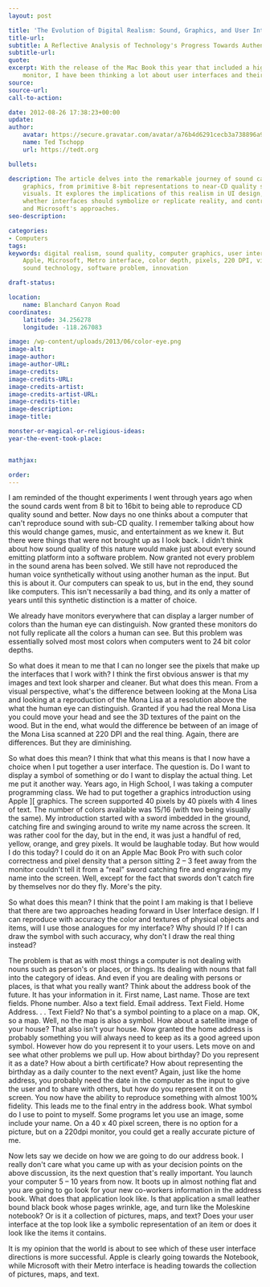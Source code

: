 ```yaml
---
layout: post

title: 'The Evolution of Digital Realism: Sound, Graphics, and User Interface Design'
title-url:
subtitle: A Reflective Analysis of Technology's Progress Towards Authentic Replication
subtitle-url:
quote:
excerpt: With the release of the Mac Book this year that included a high resolution
    monitor, I have been thinking a lot about user interfaces and their future.
source:
source-url:
call-to-action:

date: 2012-08-26 17:38:23+00:00
update:
author:
    avatar: https://secure.gravatar.com/avatar/a76b4d6291cecb3a738896a971bfb903?s=512&d=mp&r=g
    name: Ted Tschopp
    url: https://tedt.org

bullets:

description: The article delves into the remarkable journey of sound cards and computer
    graphics, from primitive 8-bit representations to near-CD quality sound and hyper-realistic
    visuals. It explores the implications of this realism in UI design, questioning
    whether interfaces should symbolize or replicate reality, and contrasting Apple's
    and Microsoft's approaches.
seo-description:

categories:
- Computers
tags:
keywords: digital realism, sound quality, computer graphics, user interface design,
    Apple, Microsoft, Metro interface, color depth, pixels, 220 DPI, visual reproduction,
    sound technology, software problem, innovation

draft-status:

location:
    name: Blanchard Canyon Road
coordinates:
    latitude: 34.256278
    longitude: -118.267083

image: /wp-content/uploads/2013/06/color-eye.png
image-alt:
image-author:
image-author-URL:
image-credits:
image-credits-URL:
image-credits-artist:
image-credits-artist-URL:
image-credits-title:
image-description:
image-title:

monster-or-magical-or-religious-ideas:
year-the-event-took-place:


mathjax:

order:
---
```

I am reminded of the thought experiments I went through years ago when the sound cards went from 8 bit to 16bit to being able to reproduce CD quality sound and better. Now days no one thinks about a computer that can't reproduce sound with sub-CD quality. I remember talking about how this would change games, music, and entertainment as we knew it. But there were things that were not brought up as I look back. I didn't think about how sound quality of this nature would make just about every sound emitting platform into a software problem. Now granted not every problem in the sound arena has been solved. We still have not reproduced the human voice synthetically without using another human as the input. But this is about it. Our computers can speak to us, but in the end, they sound like computers. This isn't necessarily a bad thing, and its only a matter of years until this synthetic distinction is a matter of choice.

We already have monitors everywhere that can display a larger number of colors than the human eye can distinguish. Now granted these monitors do not fully replicate all the colors a human can see. But this problem was essentially solved most most colors when computers went to 24 bit color depths.

So what does it mean to me that I can no longer see the pixels that make up the interfaces that I work with? I think the first obvious answer is that my images and text look sharper and cleaner. But what does this mean. From a visual perspective, what's the difference between looking at the Mona Lisa and looking at a reproduction of the Mona Lisa at a resolution above the what the human eye can distinguish. Granted if you had the real Mona Lisa you could move your head and see the 3D textures of the paint on the wood. But in the end, what would the difference be between of an image of the Mona Lisa scanned at 220 DPI and the real thing. Again, there are differences. But they are diminishing.

So what does this mean? I think that what this means is that I now have a choice when I put together a user interface. The question is. Do I want to display a symbol of something or do I want to display the actual thing. Let me put it another way. Years ago, in High School, I was taking a computer programming class. We had to put together a graphics introduction using Apple ][ graphics. The screen supported 40 pixels by 40 pixels with 4 lines of text. The number of colors available was 15/16 (with two being visually the same). My introduction started with a sword imbedded in the ground, catching fire and swinging around to write my name across the screen. It was rather cool for the day, but in the end, it was just a handful of red, yellow, orange, and grey pixels. It would be laughable today. But how would I do this today? I could do it on an Apple Mac Book Pro with such color correctness and pixel density that a person sitting 2 &#8211; 3 feet away from the monitor couldn't tell it from a &#8220;real&#8221; sword catching fire and engraving my name into the screen. Well, except for the fact that swords don't catch fire by themselves nor do they fly. More's the pity.

So what does this mean? I think that the point I am making is that I believe that there are two approaches heading forward in User Interface design. If I can reproduce with accuracy the color and textures of physical objects and items, will I use those analogues for my interface? Why should I? If I can draw the symbol with such accuracy, why don't I draw the real thing instead?

The problem is that as with most things a computer is not dealing with nouns such as person's or places, or things. Its dealing with nouns that fall into the category of ideas. And even if you are dealing with persons or places, is that what you really want? Think about the address book of the future. It has your information in it. First name, Last name. Those are text fields. Phone number. Also a text field. Email address. Text Field. Home Address. . . Text Field? No that's a symbol pointing to a place on a map. OK, so a map. Well, no the map is also a symbol. How about a satellite image of your house? That also isn't your house. Now granted the home address is probably something you will always need to keep as its a good agreed upon symbol. However how do you represent it to your users. Lets move on and see what other problems we pull up. How about birthday? Do you represent it as a date? How about a birth certificate? How about representing the birthday as a daily counter to the next event? Again, just like the home address, you probably need the date in the computer as the input to give the user and to share with others, but how do you represent it on the screen. You now have the ability to reproduce something with almost 100% fidelity. This leads me to the final entry in the address book. What symbol do I use to point to myself. Some programs let you use an image, some include your name. On a 40 x 40 pixel screen, there is no option for a picture, but on a 220dpi monitor, you could get a really accurate picture of me.

Now lets say we decide on how we are going to do our address book. I really don't care what you came up with as your decision points on the above discussion, its the next question that's really important. You launch your computer 5 &#8211; 10 years from now. It boots up in almost nothing flat and you are going to go look for your new co-workers information in the address book. What does that application look like. Is that application a small leather bound black book whose pages wrinkle, age, and turn like the Moleskine notebook? Or is it a collection of pictures, maps, and text? Does your user interface at the top look like a symbolic representation of an item or does it look like the items it contains.

It is my opinion that the world is about to see which of these user interface directions is more successful. Apple is clearly going towards the Notebook, while Microsoft with their Metro interface is heading towards the collection of pictures, maps, and text.